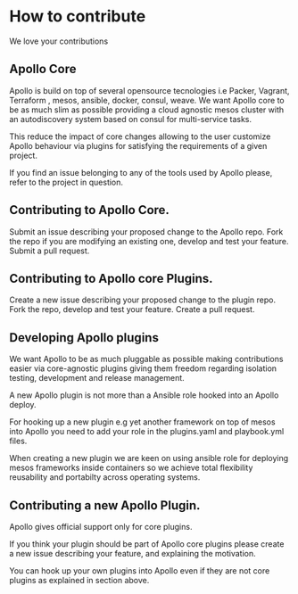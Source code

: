 How to contribute
=================

We love your contributions

## Apollo Core

Apollo is build on top of several opensource tecnologies i.e Packer, Vagrant, Terraform , mesos, ansible, docker, consul, weave.
We want Apollo core to be as much slim as possible providing a cloud agnostic mesos cluster with an autodiscovery system based on consul for multi-service tasks.

This reduce the impact of core changes allowing to the user customize Apollo behaviour via plugins for satisfying the requirements of a given project.

If you find an issue belonging to any of the tools used by Apollo please, refer to the project in question.

## Contributing to Apollo Core.

Submit an issue describing your proposed change to the Apollo repo.
Fork the repo if you are modifying an existing one, develop and test your feature.
Submit a pull request.

## Contributing to Apollo core Plugins.

Create a new issue describing your proposed change to the plugin repo.
Fork the repo, develop and test your feature.
Create a pull request.

## Developing Apollo plugins

We want Apollo to be as much pluggable as possible making contributions easier via core-agnostic plugins giving them freedom regarding isolation testing, development and release management.

A new Apollo plugin is not more than a Ansible role hooked into an Apollo deploy.

For hooking up a new plugin e.g yet another framework on top of mesos into Apollo you need to add your role in the plugins.yaml and playbook.yml files.

When creating a new plugin we are keen on using ansible role for deploying mesos frameworks inside containers so we achieve total flexibility reusability and portabilty across operating systems.

## Contributing a new Apollo Plugin.

Apollo gives official support only for core plugins.

If you think your plugin should be part of Apollo core plugins please create a new issue describing your feature, and explaining the motivation.

You can hook up your own plugins into Apollo even if they are not core plugins as explained in section above.